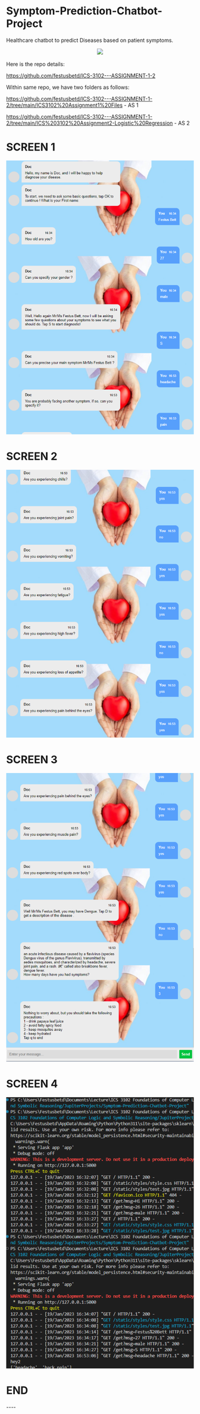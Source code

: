 


# Symptom-Prediction-Chatbot-Project
Healthcare chatbot to predict Diseases based on patient symptoms.
<br>
<p align="center">
  <img src="screens\prediction.png" width="500" >


Here is the repo details:

https://github.com/festusbetd/ICS-3102---ASSIGNMENT-1-2

Within same repo, we have two folders as follows:

https://github.com/festusbetd/ICS-3102---ASSIGNMENT-1-2/tree/main/ICS3102%20Assignment1%20Files - AS 1

https://github.com/festusbetd/ICS-3102---ASSIGNMENT-1-2/tree/main/ICS%203102%20Assignment2-Logistic%20Regression - AS 2 

SCREEN 1
==============

![Alt text](https://github.com/festusbetd/Symptom-Prediction-Chatbot-Project/blob/main/screens/Screenshot_20230119_165609.png?raw=true "SCREEN 1")

SCREEN 2
==============

![Alt text](https://github.com/festusbetd/Symptom-Prediction-Chatbot-Project/blob/main/screens/Screenshot_20230119_165641.png?raw=true "SCREEN 2")

SCREEN 3
==============

![Alt text](https://github.com/festusbetd/Symptom-Prediction-Chatbot-Project/blob/main/screens/Screenshot_20230119_165657.png?raw=true "SCREEN 3")

SCREEN 4
==============

![Alt text](https://github.com/festusbetd/Symptom-Prediction-Chatbot-Project/blob/main/screens/Screenshot_20230119_165733.png?raw=true "SCREEN 4")

END
==============


</p>
---- 
